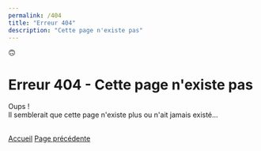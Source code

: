 ```yaml
---
permalink: /404
title: "Erreur 404"
description: "Cette page n'existe pas"
---
```


<div class="div_container">
    <div class="div_hero">
        <div class="div_hero_image">
            <span>🙃</span>
        </div>
        <div class="div_hero_text">
            <h1 id="bienvenue">Erreur 404 - Cette page n'existe pas</h1>
            <p>Oups !<br>Il semblerait que cette page n'existe plus ou n'ait jamais existé…</p>
            <br>
            <a class="a_hero_button_1" href="/">Accueil</a>
            <a class="a_hero_button_2" href="javascript:history.back()">Page précédente</a>
        </div>
    </div>
</div>